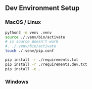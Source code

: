 
## Dev Environment Setup


### MacOS / Linux
```sh
python3 -m venv .venv
source ./.venv/bin/activate
# is source doesn't work
#. ./.venv/bin/activate
touch ./.venv/pip.conf

pip install -r ./requirements.txt
pip install -r ./requirements.dev.txt
pip install -e .
```


### Windows

